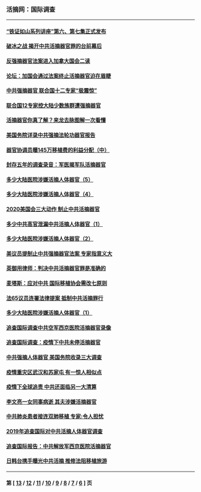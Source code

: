 ### 活摘网：国际调查
---
#### [“铁证如山系列讲座”第六、第七集正式发布](../../pages/nf5947/n13106287.md?09220430) 
#### [破冰之战 揭开中共活摘器官罪的台前幕后](../../pages/nf5947/n13082457.md?09220430) 
#### [反强摘器官法案进入加拿大国会二读](../../pages/nf5947/n13033450.md?09220430) 
#### [论坛：加国会通过法案终止活摘器官迫在眉睫](../../pages/nf5947/n13029839.md?09220430) 
#### [中共强摘器官 联合国十二专家“极震惊”](../../pages/nf5947/n13024313.md?09220430) 
#### [联合国12专家控大陆少数族群遭强摘器官](../../pages/nf5947/n13023877.md?09220430) 
#### [活摘器官你真了解？来龙去脉图解一次看懂](../../pages/nf5947/n13013820.md?09220430) 
#### [美国务院详录中共强摘法轮功器官报告](../../pages/nf5947/n12944519.md?09220430) 
#### [器官协调员曝145万移植费的利益分配（中）](../../pages/nf5947/n12894547.md?09220430) 
#### [封存五年的调查录音：军医揭军队活摘器官](../../pages/nf5947/n12798692.md?09220430) 
#### [多少大陆医院涉嫌活摘人体器官（5）](../../pages/nf5947/n12768383.md?09220430) 
#### [多少大陆医院涉嫌活摘人体器官（4）](../../pages/nf5947/n12664434.md?09220430) 
#### [2020美国会三大动作 制止中共活摘器官](../../pages/nf5947/n12682004.md?09220430) 
#### [多少中共高官泄漏中共活摘人体器官（1）](../../pages/nf5947/n12671234.md?09220430) 
#### [多少大陆医院涉嫌活摘人体器官（2）](../../pages/nf5947/n12655589.md?09220430) 
#### [美议员提制止中共强摘器官法案 专家指意义大](../../pages/nf5947/n12630561.md?09220430) 
#### [英御用律师：判决中共活摘器官罪是准确的](../../pages/nf5947/n12580740.md?09220430) 
#### [麦塔斯：应对中共 国际移植协会需改七原则](../../pages/nf5947/n12514711.md?09220430) 
#### [法65议员连署法律提案 抵制中共活摘罪行](../../pages/nf5947/n12437047.md?09220430) 
#### [多少大陆医院涉嫌活摘人体器官（1）](../../pages/nf5947/n12414284.md?09220430) 
#### [追查国际调查中共空军西京医院活摘器官录像](../../pages/nf5947/n12348837.md?09220430) 
#### [追查国际调查：疫情下中共未停活摘器官](../../pages/nf5947/n12273415.md?09220430) 
#### [中共强摘人体器官 美国务院收录三大调查](../../pages/nf5947/n12181488.md?09220430) 
#### [疫情重灾区武汉和苏家屯 有一惊人相似点](../../pages/nf5947/n12150824.md?09220430) 
#### [疫情下全球追责 中共还面临另一大清算](../../pages/nf5947/n12070397.md?09220430) 
#### [李文亮一女同事病逝 其夫涉嫌活摘器官](../../pages/nf5947/n11957882.md?09220430) 
#### [中共肺炎患者接连双肺移植 专家:令人担忧](../../pages/nf5947/n11945516.md?09220430) 
#### [2019年追查国际对中共活摘人体器官调查](../../pages/nf5947/n11917733.md?09220430) 
#### [追查国际报告：中共解放军西京医院活摘器官](../../pages/nf5947/n11838359.md?09220430) 
#### [日韩台携手曝光中共活摘 推修法阻移植旅游](../../pages/nf5947/n11712046.md?09220430) 

---
#### 第 [ [13](./13.md?09220430) / [12](./12.md?09220430) / [11](./11.md?09220430) / [10](./10.md?09220430) / [9](./9.md?09220430) / [8](./8.md?09220430) / [7](./7.md?09220430) / [6](./6.md?09220430) ] 页

